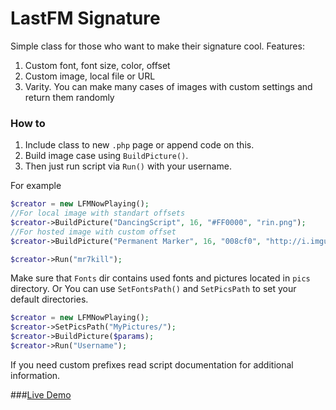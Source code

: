 # LastFM Signature

Simple class for those who want to make their signature cool. 
Features:

1. Custom font, font size, color, offset 
2. Custom image, local file or URL 
3. Varity. You can make many cases of images with custom settings and return them randomly

### How to
1. Include class to new `.php` page or append code on this. 
2. Build image case using `BuildPicture()`.
3. Then just run script via `Run()` with your username.

For example
```PHP
$creator = new LFMNowPlaying();
//For local image with standart offsets
$creator->BuildPicture("DancingScript", 16, "#FF0000", "rin.png"); 
//For hosted image with custom offset
$creator->BuildPicture("Permanent Marker", 16, "008cf0", "http://i.imgur.com/VRUiYl7.png", 8, 130); 

$creator->Run("mr7kill");
```
Make sure that `Fonts` dir contains used fonts and pictures located in `pics` directory. Or You can use `SetFontsPath()` and `SetPicsPath` to set your default directories. 
```PHP
$creator = new LFMNowPlaying();
$creator->SetPicsPath("MyPictures/");
$creator->BuildPicture($params);
$creator->Run("Username");
```
If you need custom prefixes read script documentation for additional information. 


###[Live Demo](http://sig-lfmgen.rhcloud.com/json.php)
